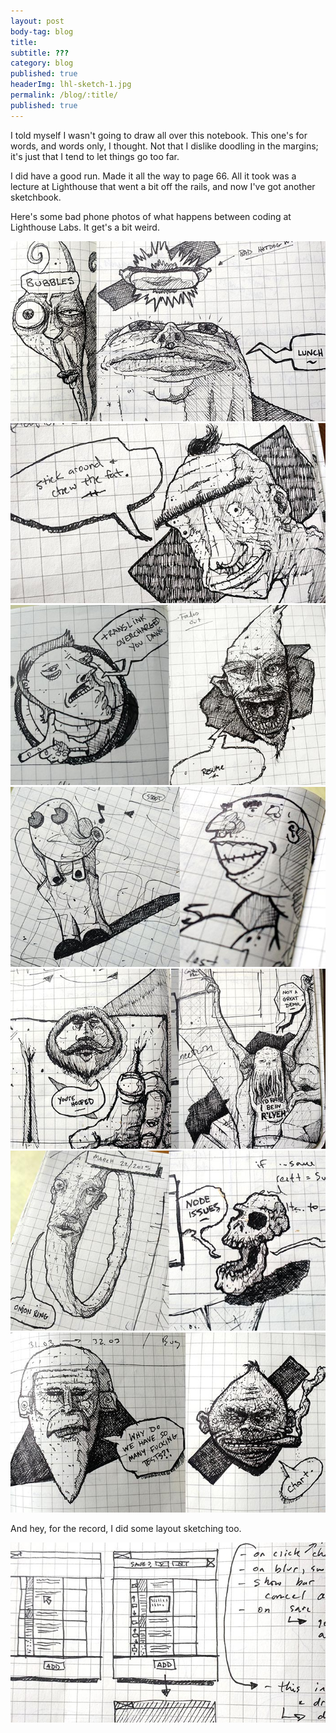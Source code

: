 ```yaml
---
layout: post
body-tag: blog
title: 
subtitle: ???
category: blog
published: true
headerImg: lhl-sketch-1.jpg
permalink: /blog/:title/
published: true
---
```


I told myself I wasn't going to draw all over this notebook. This one's for words, and words only, I thought. Not that I dislike doodling in the margins; it's just that I tend to let things go too far.

I did have a good run. Made it all the way to page 66. All it took was a lecture at Lighthouse that went a bit off the rails, and now I've got another sketchbook.

Here's some bad phone photos of what happens between coding at Lighthouse Labs. It get's a bit weird.

<img src="/images/blog/lhl-sketch-2.jpg" alt="Lighthouse Sketch">
<img src="/images/blog/lhl-sketch-3.jpg" alt="Lighthouse Sketch">
<img src="/images/blog/lhl-sketch-4.jpg" alt="Lighthouse Sketch">
<img src="/images/blog/lhl-sketch-5.jpg" alt="Lighthouse Sketch">
<img src="/images/blog/lhl-sketch-6.jpg" alt="Lighthouse Sketch">
<img src="/images/blog/lhl-sketch-7.jpg" alt="Lighthouse Sketch">
<img src="/images/blog/lhl-sketch-8.jpg" alt="Lighthouse Sketch">

And hey, for the record, I did some layout sketching too.

<img src="/images/blog/lhl-sketch-9.jpg" alt="Lighthouse Sketch">

